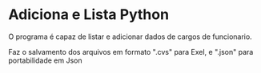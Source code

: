 # Adiciona e Lista Python
<p>O programa é capaz de listar e adicionar dados de cargos de funcionario.<p>
<p>Faz o salvamento dos arquivos em formato ".cvs" para Exel, e ".json" para portabilidade em Json</p>
